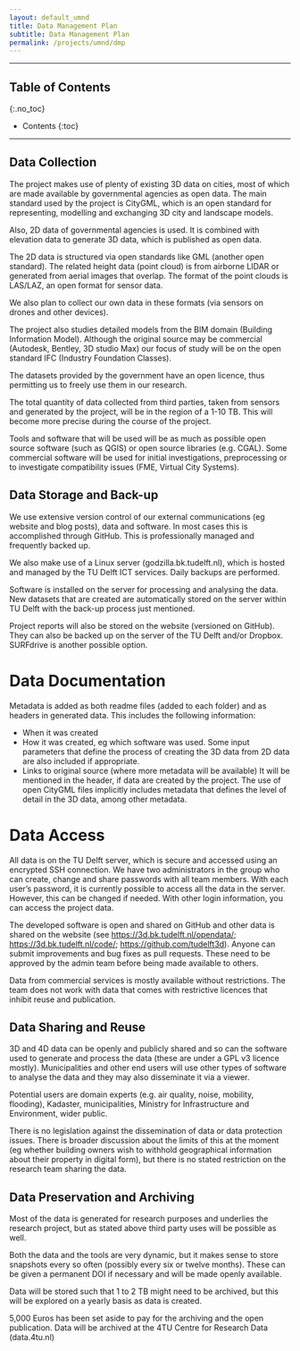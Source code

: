 ```yaml
---
layout: default_umnd
title: Data Management Plan
subtitle: Data Management Plan
permalink: /projects/umnd/dmp
---
```


- - -

## Table of Contents
{:.no_toc}

* Contents
{:toc}

- - -

## Data Collection

The project makes use of plenty of existing 3D data on cities, most of which are made available by governmental agencies as open data. The main standard used by the project is CityGML, which is an open standard for representing, modelling and exchanging 3D city and landscape models.

Also, 2D data of governmental agencies is used. It is combined with elevation data to generate 3D data, which is published as open data.

The 2D data is structured via open standards like GML (another open standard). The related height data (point cloud) is from airborne LIDAR or generated from aerial images that overlap. The format of the point clouds is LAS/LAZ, an open format for sensor data.

We also plan to collect our own data in these formats (via sensors on drones and other devices). 

The project also studies detailed models from the BIM domain (Building Information Model). Although the original source may be commercial (Autodesk, Bentley, 3D studio Max) our focus of study will be on the open standard IFC (Industry Foundation Classes).

The datasets provided by the government have an open licence, thus permitting us to freely use them in our research. 

The total quantity of data collected from third parties, taken from sensors and generated by the project, will be in the region of a 1-10 TB. This will become more precise during the course of the project. 

Tools and software that will be used will be as much as possible open source software (such as QGIS) or open source libraries (e.g. CGAL).  Some commercial software will be used for initial investigations, preprocessing or to investigate compatibility issues (FME, Virtual City Systems).

## Data Storage and Back-up

We use extensive version control of our external communications (eg website and blog posts), data and software. In most cases this is accomplished through GitHub. This is professionally managed and frequently backed up.

We also make use of a Linux server (godzilla.bk.tudelft.nl), which is hosted and managed by the TU Delft ICT services. Daily backups are performed. 

Software is installed on the server for processing and analysing the data. New datasets that are created are automatically stored on the server within TU Delft with the back-up process just mentioned.

Project reports will also be stored on the website (versioned on GitHub). They can also be backed up on the server of the TU Delft and/or Dropbox. SURFdrive is another possible option.

# Data Documentation

Metadata is added as both readme files (added to each folder) and as headers in generated data. This includes the following information: 
-	When it was created
-	How it was created, eg which software was used. Some input parameters that define the process of creating the 3D data from 2D data are also included if appropriate.  
-	Links to original source (where more metadata will be available)
It will be mentioned in the header, if data are created by the project. The use of open CityGML files implicitly includes metadata that defines the level of detail in the 3D data, among other metadata.

# Data Access

All data is on the TU Delft server, which is secure and accessed using an encrypted SSH connection. We have two administrators in the group who can create, change and share passwords with all team members. With each user’s password, it is currently possible to access all the data in the server. However, this can be changed if needed. With other login information, you can access the project data.

The developed software is open and shared on GitHub and other data is shared on the website (see https://3d.bk.tudelft.nl/opendata/; https://3d.bk.tudelft.nl/code/; https://github.com/tudelft3d). Anyone can submit improvements and bug fixes as pull requests. These need to be approved by the admin team before being made available to others.

Data from commercial services is mostly available without restrictions. The team does not work with data that comes with restrictive licences that inhibit reuse and publication.

## Data Sharing and Reuse

3D and 4D data can be openly and publicly shared and so can the software used to generate and process the data (these are under a GPL v3 licence mostly). Municipalities and other end users will use other types of software to analyse the data and they may also disseminate it via a viewer.

Potential users are domain experts (e.g. air quality, noise, mobility, flooding), Kadaster, municipalities, Ministry for Infrastructure and Environment, wider public.  

There is no legislation against the dissemination of data or data protection issues. There is broader discussion about the limits of this at the moment (eg whether building owners wish to withhold geographical information about their property in digital form), but there is no stated restriction on the research team sharing the data.

## Data Preservation and Archiving

Most of the data is generated for research purposes and underlies the research project, but as stated above third party uses will be possible as well.

Both the data and the tools are very dynamic, but it makes sense to store snapshots every so often (possibly every six or twelve months). These can be given a permanent DOI if necessary and will be made openly available.

Data will be stored such that 1 to 2 TB might need to be archived, but this will be explored on a yearly basis as data is created. 

5,000 Euros has been set aside to pay for the archiving and the open publication. Data will be archived at the 4TU Centre for Research Data (data.4tu.nl) 
